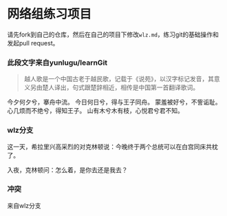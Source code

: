 # 网络组练习项目

请先fork到自己的仓库，然后在自己的项目下修改`wlz.md`，练习git的基础操作和发起pull request。


### 此段文字来自yunlugu/learnGit

>越人歌是一个中国古老于越民歌，记载于《说苑》，以汉字标记发音，其意义另由楚人译出，句式跟楚辞相近，相传是中国第一首翻译歌词。

今夕何夕兮，搴舟中流。
今日何日兮，得与王子同舟。
蒙羞被好兮，不訾诟耻。
心几烦而不绝兮，得知王子。
山有木兮木有枝，心悦君兮君不知。

### wlz分支

这一天，希拉里兴高采烈的对克林顿说：今晚终于两个总统可以在白宫同床共枕了。

入夜，克林顿问：怎么着，是你去还是我去？

### 冲突

来自wlz分支
